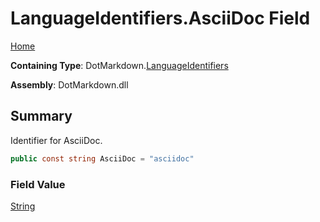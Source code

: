 # LanguageIdentifiers\.AsciiDoc Field

[Home](../../../README.md)

**Containing Type**: DotMarkdown\.[LanguageIdentifiers](../README.md)

**Assembly**: DotMarkdown\.dll

## Summary

Identifier for AsciiDoc\.

```csharp
public const string AsciiDoc = "asciidoc"
```

### Field Value

[String](https://docs.microsoft.com/en-us/dotnet/api/system.string)

